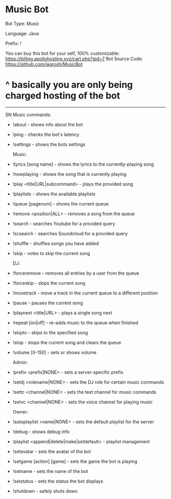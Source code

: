 # Music Bot

Bot Type: Music

Language: Java

Prefix: !

You can buy this bot for your self, 100% customizable: https://billing.apollohosting.xyz/cart.php?gid=7
Bot Source Code: https://github.com/jagrosh/MusicBot
# ^ basically you are only being charged hosting of the bot

----------

SN Music commands:

- !about - shows info about the bot
- !ping - checks the bot's latency
- !settings - shows the bots settings

  Music:

- !lyrics [song name] - shows the lyrics to the currently-playing song
- !nowplaying - shows the song that is currently playing
- !play <title|URL|subcommand> - plays the provided song
- !playlists - shows the available playlists
- !queue [pagenum] - shows the current queue
- !remove <position|ALL> - removes a song from the queue
- !search <query> - searches Youtube for a provided query
- !scsearch <query> - searches Soundcloud for a provided query
- !shuffle - shuffles songs you have added
- !skip - votes to skip the current song

  DJ:

- !forceremove <user> - removes all entries by a user from the queue
- !forceskip - skips the current song
- !movetrack <from> <to> - move a track in the current queue to a different position
- !pause - pauses the current song
- !playnext <title|URL> - plays a single song next
- !repeat [on|off] - re-adds music to the queue when finished
- !skipto <position> - skips to the specified song
- !stop - stops the current song and clears the queue
- !volume [0-150] - sets or shows volume

  Admin:

- !prefix <prefix|NONE> - sets a server-specific prefix
- !setdj <rolename|NONE> - sets the DJ role for certain music commands
- !settc <channel|NONE> - sets the text channel for music commands
- !setvc <channel|NONE> - sets the voice channel for playing music

  Owner:

- !autoplaylist <name|NONE> - sets the default playlist for the server
- !debug - shows debug info
- !playlist <append|delete|make|setdefault> - playlist management
- !setavatar <url> - sets the avatar of the bot
- !setgame [action] [game] - sets the game the bot is playing
- !setname <name> - sets the name of the bot
- !setstatus <status> - sets the status the bot displays
- !shutdown - safely shuts down